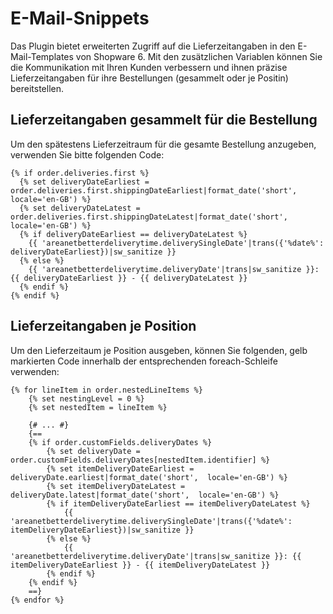 # E-Mail-Snippets

Das Plugin bietet erweiterten Zugriff auf die Lieferzeitangaben in den E-Mail-Templates von Shopware 6. Mit den zusätzlichen Variablen können Sie die Kommunikation mit Ihren Kunden verbessern und ihnen präzise Lieferzeitangaben für ihre Bestellungen (gesammelt oder je Positin) bereitstellen.


## Lieferzeitangaben gesammelt für die Bestellung

Um den spätestens Lieferzeitraum für die gesamte Bestellung anzugeben, verwenden Sie bitte folgenden Code:

```twig
{% if order.deliveries.first %}
  {% set deliveryDateEarliest = order.deliveries.first.shippingDateEarliest|format_date('short',  locale='en-GB') %}
  {% set deliveryDateLatest = order.deliveries.first.shippingDateLatest|format_date('short',  locale='en-GB') %}
  {% if deliveryDateEarliest == deliveryDateLatest %}
    {{ 'areanetbetterdeliverytime.deliverySingleDate'|trans({'%date%': deliveryDateEarliest})|sw_sanitize }}
  {% else %}
    {{ 'areanetbetterdeliverytime.deliveryDate'|trans|sw_sanitize }}: {{ deliveryDateEarliest }} - {{ deliveryDateLatest }}
  {% endif %}
{% endif %}
```

## Lieferzeitangaben je Position

Um den Lieferzeitaum je Position ausgeben, können Sie folgenden, gelb markierten Code innerhalb der entsprechenden foreach-Schleife verwenden:

```twig
{% for lineItem in order.nestedLineItems %}
    {% set nestingLevel = 0 %}
    {% set nestedItem = lineItem %}
    
    {# ... #}
    {==
    {% if order.customFields.deliveryDates %}
        {% set deliveryDate = order.customFields.deliveryDates[nestedItem.identifier] %}
        {% set itemDeliveryDateEarliest = deliveryDate.earliest|format_date('short',  locale='en-GB') %}
        {% set itemDeliveryDateLatest = deliveryDate.latest|format_date('short',  locale='en-GB') %}
        {% if itemDeliveryDateEarliest == itemDeliveryDateLatest %}
            {{ 'areanetbetterdeliverytime.deliverySingleDate'|trans({'%date%': itemDeliveryDateEarliest})|sw_sanitize }}
        {% else %}
            {{ 'areanetbetterdeliverytime.deliveryDate'|trans|sw_sanitize }}: {{ itemDeliveryDateEarliest }} - {{ itemDeliveryDateLatest }}
        {% endif %}
    {% endif %}
    ==}
{% endfor %}
```
